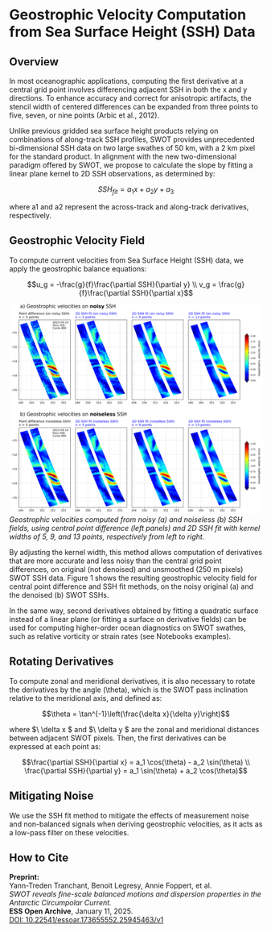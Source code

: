 # Geostrophic Velocity Computation from Sea Surface Height (SSH) Data

## Overview

In most oceanographic applications, computing the first derivative at a central grid point involves differencing adjacent SSH in both the x and y directions. To enhance accuracy and correct for anisotropic artifacts, the stencil width of centered differences can be expanded from three points to five, seven, or nine points (Arbic et al., 2012).

Unlike previous gridded sea surface height products relying on combinations of along-track SSH profiles, SWOT provides unprecedented bi-dimensional SSH data on two large swathes of 50 km, with a 2 km pixel for the standard product. In alignment with the new two-dimensional paradigm offered by SWOT, we propose to calculate the slope by fitting a linear plane kernel to 2D SSH observations, as determined by:

```math
SSH_{fit} = a_1x + a_2y + a_3
```

where a1 and a2 represent the across-track and along-track derivatives, respectively.

## Geostrophic Velocity Field

To compute current velocities from Sea Surface Height (SSH) data, we apply the geostrophic balance equations:

```math
u_g = -\frac{g}{f}\frac{\partial SSH}{\partial y} \\
v_g = \frac{g}{f}\frac{\partial SSH}{\partial x}
```

![Geostrophic Velocities](geostrophic_fit.png)
*Geostrophic velocities computed from noisy (a) and noiseless (b) SSH fields, using central point difference (left panels) and 2D SSH fit with kernel widths of 5, 9, and 13 points, respectively from left to right.*

By adjusting the kernel width, this method allows computation of derivatives that are more accurate and less noisy than the central grid point differences, on original (not denoised) and unsmoothed (250 m pixels) SWOT SSH data. Figure 1 shows the resulting geostrophic velocity field for central point difference and SSH fit methods, on the noisy original (a) and the denoised (b) SWOT SSHs.

In the same way, second derivatives obtained by fitting a quadratic surface instead of a linear plane (or fitting a surface on derivative fields) can be used for computing higher-order ocean diagnostics on SWOT swathes, such as relative vorticity or strain rates (see Notebooks examples).

## Rotating Derivatives

To compute zonal and meridional derivatives, it is also necessary to rotate the derivatives by the angle \(\theta\), which is the SWOT pass inclination relative to the meridional axis, and defined as:

```math
\theta = \tan^{-1}\left(\frac{\delta x}{\delta y}\right)
```

where $\ \delta x \$ and $\ \delta y \$ are the zonal and meridional distances between adjacent SWOT pixels. Then, the first derivatives can be expressed at each point as:

```math
\frac{\partial SSH}{\partial x} = a_1 \cos(\theta) - a_2 \sin(\theta) \\
\frac{\partial SSH}{\partial y} = a_1 \sin(\theta) + a_2 \cos(\theta)
```

## Mitigating Noise

We use the SSH fit method to mitigate the effects of measurement noise and non-balanced signals when deriving geostrophic velocities, as it acts as a low-pass filter on these velocities.
## How to Cite

**Preprint:**  
Yann-Treden Tranchant, Benoit Legresy, Annie Foppert, et al.  
*SWOT reveals fine-scale balanced motions and dispersion properties in the Antarctic Circumpolar Current.*  
**ESS Open Archive**, January 11, 2025.  
[DOI: 10.22541/essoar.173655552.25945463/v1](https://doi.org/10.22541/essoar.173655552.25945463/v1)


